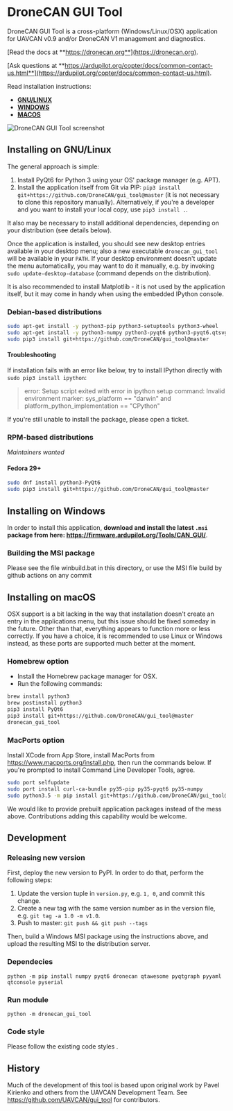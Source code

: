 DroneCAN GUI Tool 
=======================

DroneCAN GUI Tool is a cross-platform (Windows/Linux/OSX) application for UAVCAN v0.9 and/or DroneCAN V1 management and diagnostics.

[Read the docs at **https://dronecan.org**](https://dronecan.org).

[Ask questions at **https://ardupilot.org/copter/docs/common-contact-us.html**](https://ardupilot.org/copter/docs/common-contact-us.html).

Read installation instructions:

- [**GNU/LINUX**](#installing-on-gnulinux)
- [**WINDOWS**](#installing-on-windows)
- [**MACOS**](#installing-on-macos)

![DroneCAN GUI Tool screenshot](screenshot.png "DroneCAN GUI Tool screenshot")

## Installing on GNU/Linux

The general approach is simple:

1. Install PyQt6 for Python 3 using your OS' package manager (e.g. APT).
2. Install the application itself from Git via PIP:
`pip3 install git+https://github.com/DroneCAN/gui_tool@master`
(it is not necessary to clone this repository manually).
Alternatively, if you're a developer and you want to install your local copy, use `pip3 install .`.

It also may be necessary to install additional dependencies, depending on your distribution (see details below).

Once the application is installed, you should see new desktop entries available in your desktop menu;
also a new executable `dronecan_gui_tool` will be available in your `PATH`.
If your desktop environment doesn't update the menu automatically, you may want to do it manually, e.g.
by invoking `sudo update-desktop-database` (command depends on the distribution).

It is also recommended to install Matplotlib - it is not used by the application itself,
but it may come in handy when using the embedded IPython console.

### Debian-based distributions

```bash
sudo apt-get install -y python3-pip python3-setuptools python3-wheel
sudo apt-get install -y python3-numpy python3-pyqt6 python3-pyqt6.qtsvg git-core
sudo pip3 install git+https://github.com/DroneCAN/gui_tool@master
```

#### Troubleshooting

If installation fails with an error like below, try to install IPython directly with `sudo pip3 install ipython`:

> error: Setup script exited with error in ipython setup command:
> Invalid environment marker: sys_platform == "darwin" and platform_python_implementation == "CPython"

If you're still unable to install the package, please open a ticket.

### RPM-based distributions

*Maintainers wanted*

#### Fedora 29+
```bash
sudo dnf install python3-PyQt6
sudo pip3 install git+https://github.com/DroneCAN/gui_tool@master
```

## Installing on Windows

In order to install this application,
**download and install the latest `.msi` package from here: <https://firmware.ardupilot.org/Tools/CAN_GUI/>**.

### Building the MSI package

Please see the file winbuild.bat in this directory, or use the MSI file build by github actions on any commit

## Installing on macOS

OSX support is a bit lacking in the way that installation doesn't create an entry in the applications menu,
but this issue should be fixed someday in the future.
Other than that, everything appears to function more or less correctly.
If you have a choice, it is recommended to use Linux or Windows instead,
as these ports are supported much better at the moment.

### Homebrew option

* Install the Homebrew package manager for OSX.
* Run the following commands:

```bash
brew install python3
brew postinstall python3
pip3 install PyQt6
pip3 install git+https://github.com/DroneCAN/gui_tool@master
dronecan_gui_tool
```

### MacPorts option

Install XCode from App Store, install MacPorts from <https://www.macports.org/install.php>,
then run the commands below.
If you're prompted to install Command Line Developer Tools, agree.

```bash
sudo port selfupdate
sudo port install curl-ca-bundle py35-pip py35-pyqt6 py35-numpy
sudo python3.5 -m pip install git+https://github.com/DroneCAN/gui_tool@master
```

We would like to provide prebuilt application packages instead of the mess above.
Contributions adding this capability would be welcome.

## Development

### Releasing new version

First, deploy the new version to PyPI. In order to do that, perform the following steps:

1. Update the version tuple in `version.py`, e.g. `1, 0`, and commit this change.
2. Create a new tag with the same version number as in the version file, e.g. `git tag -a 1.0 -m v1.0`.
3. Push to master: `git push && git push --tags`

Then, build a Windows MSI package using the instructions above, and upload the resulting MSI to
the distribution server.

### Dependecies

`python -m pip install numpy pyqt6 dronecan qtawesome pyqtgraph pyyaml qtconsole pyserial`

### Run module
`python -m dronecan_gui_tool`

### Code style

Please follow the existing code styles .

## History

Much of the development of this tool is based upon original work by
Pavel Kirienko and others from the UAVCAN Development Team. See
https://github.com/UAVCAN/gui_tool for contributors.

